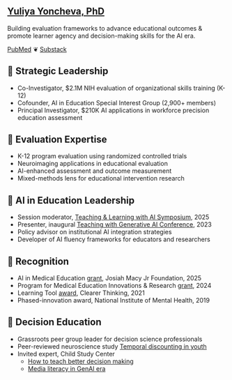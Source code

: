  
[Yuliya Yoncheva, PhD](https://www.linkedin.com/in/yuliya-yoncheva/)
--------

Building evaluation frameworks to advance educational outcomes & promote learner agency and decision-making skills for the AI era. 

[PubMed](https://www.ncbi.nlm.nih.gov/myncbi/yuliya.yoncheva.2/bibliography/public/?sortby=author&sdirection=descending) ❦ [Substack](https://open.substack.com/pub/yuliyayoncheva/p/escaping-the-ai-convenience-trap?r=22jisy)





🌱 Strategic Leadership
--------

- Co-Investigator, $2.1M NIH evaluation of organizational skills training (K-12)
- Cofounder, AI in Education Special Interest Group (2,900+ members)
- Principal Investigator, $210K AI applications in workforce precision education assessment


🌱 Evaluation Expertise
---------
- K-12 program evaluation using randomized controlled trials 
- Neuroimaging applications in educational evaluation
- AI-enhanced assessment and outcome measurement
- Mixed-methods lens for educational intervention research


🌱 AI in Education Leadership
---------
- Session moderator, [Teaching & Learning with AI Symposium](https://wp.nyu.edu/2025notebooklm/), 2025
- Presenter, inaugural [Teaching with Generative AI Conference](https://wp.nyu.edu/2023aiconference/), 2023
- Policy advisor on institutional AI integration strategies 
- Developer of AI fluency frameworks for educators and researchers

🌱 Recognition
--------
- AI in Medical Education [grant](https://macyfoundation.org/our-grantees/ai-in-med-ed), Josiah Macy Jr Foundation, 2025
- Program for Medical Education Innovations & Research [grant](https://med.nyu.edu/departments-institutes/medicine/divisions/general-internal-medicine-clinical-innovation/program-medical-education-innovations-research/innovation-grants), 2024
- Learning Tool [award](https://programs.clearerthinking.org/effective_trust_repair.html), Clearer Thinking, 2021
- Phased-innovation award, National Institute of Mental Health, 2019

🌱 Decision Education
---------
- Grassroots peer group leader for decision science professionals
- Peer-reviewed neuroscience study [Temporal discounting in youth](https://pubmed.ncbi.nlm.nih.gov/28411154/)
- Invited expert, Child Study Center
	- [How to teach better decision making](https://osf.io/j39nr)
	- [Media literacy in GenAI era](https://osf.io/qmjwf)
 




<!--
**yuliyayoncheva/yuliyayoncheva** is a ✨ _special_ ✨ repository because its `README.md` (this file) appears on your GitHub profile.

Here are some ideas to get you started:

- 🔭 I’m currently working on ...
- 🌱 I’m currently learning ...
- 👯 I’m looking to collaborate on ...
- 🤔 I’m looking for help with ...
- 💬 Ask me about ...
- 📫 How to reach me: ...
- 😄 Pronouns: ...
- ⚡ Fun fact: ...
💜 Going to SXSW EDU 2025?
---------
 [Vote here](https://panelpicker.sxsw.com/vote/149620) to bring my Curiosity Engaged session to SXSW EDU #PanelPicker 

[biosketch: contributions to science](https://docs.google.com/document/d/e/2PACX-1vRJ0lEUf_TSBqkA4jTcXpoMKsa5XQzKaqASRqGBFHYO07jOWooa68JgidRiQEjFx7gQW7Au8lRNB5sn/pub)
 - co-creation approaches to learner-centered [research](https://osf.io/sab47?view_only=16881cfb3dc1455f875bb3ab53314344) and [frameworks](https://osf.io/8vd3s)
 - workshop developer and [presenter](https://linktr.ee/AI.B.C), NYU Health Sciences Library
- speaker, NYU Teaching & Learning with Generative AI [conference](https://wp.nyu.edu/2023aiconference/schedule/)
- AI mentor, medical education [prompt-a-thons](https://www.aamc.org/about-us/mission-areas/medical-education/advancing-ai-resource-collection/ai-prompt-thon-resources-sample-cases-tasks-and-prompts-teach-use-ai-clinical-reasoning)
- invited expert, Child Study Center
	- [how to teach better decision-making](https://osf.io/j39nr)
	- [generative AI literacy](https://osf.io/qmjwf)
[curriculum vitae](https://docs.google.com/document/d/e/2PACX-1vR3RcpUGNQ-rcWsGTShTm3G4k24vE5bOUzNGAHdiiO_f7d3ww4u9mJFjDvT1CLrHNcTtrgTN_W0028U/pub)

-->
